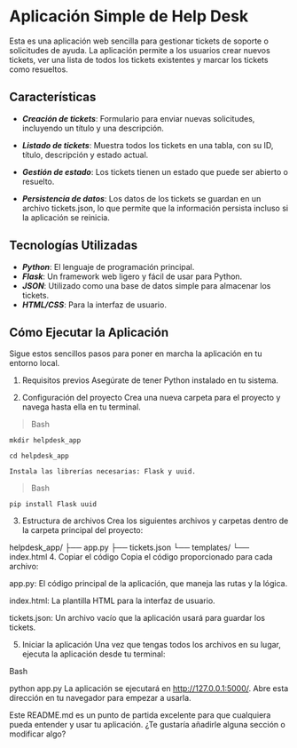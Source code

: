 # Aplicación Simple de Help Desk
Esta es una aplicación web sencilla para gestionar tickets de soporte o solicitudes de ayuda. La aplicación permite a los usuarios crear nuevos tickets, ver una lista de todos los tickets existentes y marcar los tickets como resueltos.

## Características
* ***Creación de tickets***: Formulario para enviar nuevas solicitudes, incluyendo un título y una descripción.
* ***Listado de tickets***: Muestra todos los tickets en una tabla, con su ID, título, descripción y estado actual.
* ***Gestión de estado***: Los tickets tienen un estado que puede ser abierto o resuelto.

* ***Persistencia de datos***: Los datos de los tickets se guardan en un archivo tickets.json, lo que permite que la información persista incluso si la aplicación se reinicia.

## Tecnologías Utilizadas
* ***Python***: El lenguaje de programación principal.
* ***Flask***: Un framework web ligero y fácil de usar para Python.
* ***JSON***: Utilizado como una base de datos simple para almacenar los tickets.
* ***HTML/CSS***: Para la interfaz de usuario.

## Cómo Ejecutar la Aplicación
Sigue estos sencillos pasos para poner en marcha la aplicación en tu entorno local.

1. Requisitos previos
Asegúrate de tener Python instalado en tu sistema.

2. Configuración del proyecto
Crea una nueva carpeta para el proyecto y navega hasta ella en tu terminal.

> Bash

``mkdir helpdesk_app``

``cd helpdesk_app``

``Instala las librerías necesarias: Flask y uuid.``

> Bash

``pip install Flask uuid``

3. Estructura de archivos
Crea los siguientes archivos y carpetas dentro de la carpeta principal del proyecto:

helpdesk_app/
├── app.py
├── tickets.json
└── templates/
    └── index.html
4. Copiar el código
Copia el código proporcionado para cada archivo:

app.py: El código principal de la aplicación, que maneja las rutas y la lógica.

index.html: La plantilla HTML para la interfaz de usuario.

tickets.json: Un archivo vacío que la aplicación usará para guardar los tickets.

5. Iniciar la aplicación
Una vez que tengas todos los archivos en su lugar, ejecuta la aplicación desde tu terminal:

Bash

python app.py
La aplicación se ejecutará en http://127.0.0.1:5000/. Abre esta dirección en tu navegador para empezar a usarla.

Este README.md es un punto de partida excelente para que cualquiera pueda entender y usar tu aplicación. ¿Te gustaría añadirle alguna sección o modificar algo?


